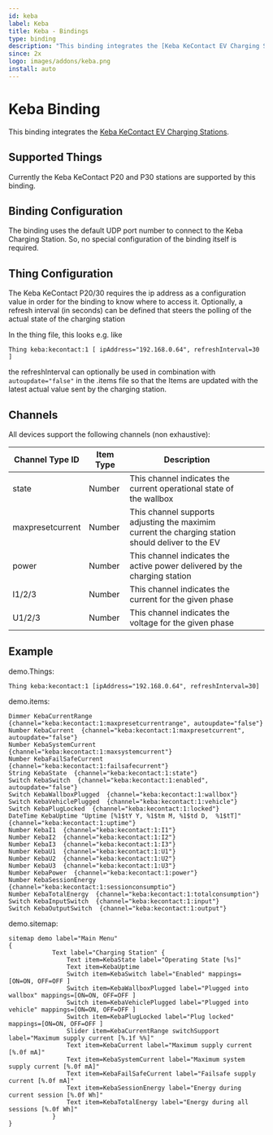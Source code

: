 ```yaml
---
id: keba
label: Keba
title: Keba - Bindings
type: binding
description: "This binding integrates the [Keba KeContact EV Charging Stations](http://www.keba.com)."
since: 2x
logo: images/addons/keba.png
install: auto
---
```


<!-- Attention authors: Do not edit directly. Please add your changes to the appropriate source repository -->

<!-- {% include base.html %} -->

# Keba Binding

This binding integrates the [Keba KeContact EV Charging Stations](http://www.keba.com).

## Supported Things

Currently the Keba KeContact P20 and P30 stations are supported by this binding.

## Binding Configuration

The binding uses the default UDP port number to connect to the Keba Charging Station.
So, no special configuration of the binding itself is required.

## Thing Configuration

The Keba KeContact P20/30 requires the ip address as a configuration value in order for the binding to know where to access it. Optionally, a refresh interval (in seconds) can be defined that steers the polling of the actual state of the charging station

In the thing file, this looks e.g. like

```
Thing keba:kecontact:1 [ ipAddress="192.168.0.64", refreshInterval=30 ]
```

the refreshInterval can optionally be used in combination with ```autoupdate="false"``` in the .items file so that the Items are updated with the latest actual value sent by the charging station.

## Channels

All devices support the following channels (non exhaustive):

| Channel Type ID  | Item Type | Description                                                                                       |   |   |
|------------------|-----------|---------------------------------------------------------------------------------------------------|---|---|
| state            | Number    | This channel indicates the current operational state of the wallbox                               |   |   |
| maxpresetcurrent | Number    | This channel supports adjusting the maximim current the charging station should deliver to the EV |   |   |
| power            | Number    | This channel indicates the active power delivered by the charging station                         |   |   |
| I1/2/3           | Number    | This channel indicates the current for the given phase                                            |   |   |
| U1/2/3           | Number    | This channel indicates the voltage for the given phase                                            |   |   |

## Example

demo.Things:

```
Thing keba:kecontact:1 [ipAddress="192.168.0.64", refreshInterval=30]
```

demo.items:

```
Dimmer KebaCurrentRange  {channel="keba:kecontact:1:maxpresetcurrentrange", autoupdate="false"} 
Number KebaCurrent  {channel="keba:kecontact:1:maxpresetcurrent", autoupdate="false"}
Number KebaSystemCurrent  {channel="keba:kecontact:1:maxsystemcurrent"} 
Number KebaFailSafeCurrent  {channel="keba:kecontact:1:failsafecurrent"} 
String KebaState  {channel="keba:kecontact:1:state"}
Switch KebaSwitch  {channel="keba:kecontact:1:enabled", autoupdate="false"}
Switch KebaWallboxPlugged  {channel="keba:kecontact:1:wallbox"}
Switch KebaVehiclePlugged  {channel="keba:kecontact:1:vehicle"}
Switch KebaPlugLocked  {channel="keba:kecontact:1:locked"}
DateTime KebaUptime "Uptime [%1$tY Y, %1$tm M, %1$td D,  %1$tT]"  {channel="keba:kecontact:1:uptime"}
Number KebaI1  {channel="keba:kecontact:1:I1"}
Number KebaI2  {channel="keba:kecontact:1:I2"}
Number KebaI3  {channel="keba:kecontact:1:I3"}
Number KebaU1  {channel="keba:kecontact:1:U1"}
Number KebaU2  {channel="keba:kecontact:1:U2"}
Number KebaU3  {channel="keba:kecontact:1:U3"}
Number KebaPower  {channel="keba:kecontact:1:power"}
Number KebaSessionEnergy  {channel="keba:kecontact:1:sessionconsumptio"}
Number KebaTotalEnergy  {channel="keba:kecontact:1:totalconsumption"}
Switch KebaInputSwitch  {channel="keba:kecontact:1:input"}
Switch KebaOutputSwitch  {channel="keba:kecontact:1:output"}
```

demo.sitemap:

```
sitemap demo label="Main Menu"
{
			Text label="Charging Station" {
				Text item=KebaState label="Operating State [%s]"
				Text item=KebaUptime
				Switch item=KebaSwitch label="Enabled" mappings=[ON=ON, OFF=OFF ]
				Switch item=KebaWallboxPlugged label="Plugged into wallbox" mappings=[ON=ON, OFF=OFF ]
				Switch item=KebaVehiclePlugged label="Plugged into vehicle" mappings=[ON=ON, OFF=OFF ]
				Switch item=KebaPlugLocked label="Plug locked" mappings=[ON=ON, OFF=OFF ]
				Slider item=KebaCurrentRange switchSupport label="Maximum supply current [%.1f %%]"
				Text item=KebaCurrent label="Maximum supply current [%.0f mA]"
				Text item=KebaSystemCurrent label="Maximum system supply current [%.0f mA]"
				Text item=KebaFailSafeCurrent label="Failsafe supply current [%.0f mA]"
				Text item=KebaSessionEnergy label="Energy during current session [%.0f Wh]"
				Text item=KebaTotalEnergy label="Energy during all sessions [%.0f Wh]"
			}
}
```
